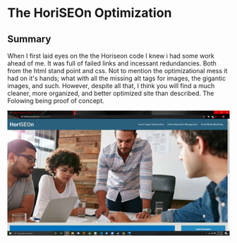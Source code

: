 # The HoriSEOn Optimization

## Summary

When I first laid eyes on the the Horiseon code I knew i had some work ahead of me. It was full of failed links and incessant redundancies. Both from the html stand point and css. Not to mention the optimizational mess it had on it's hands; what with all the missing alt tags for images, the gigantic images, and such. However, despite all that, I think you will find a much cleaner, more organized, and better optimized site than described. The Folowing being proof of concept.

![The Finished Product](assets/images/Finished-Product.png) 